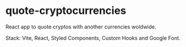 # quote-cryptocurrencies
React app to quote cryptos with another currencies woldwide.

Stack: Vite, React, Styled Components, Custom Hooks and Google Font.
